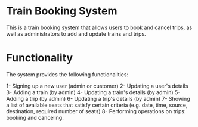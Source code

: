 # Train Booking System
This is a train booking system that allows users to book and cancel trips, as well as administrators to add and update trains and trips.

# Functionality
The system provides the following functionalities:

  1- Signing up a new user (admin or customer)
  2- Updating a user's details
  3- Adding a train (by admin)
  4- Updating a train's details (by admin)
  5- Adding a trip (by admin)
  6- Updating a trip's details (by admin)
  7- Showing a list of available seats that satisfy certain criteria (e.g. date, time, source, destination, required number of seats)
  8- Performing operations on trips: booking and canceling.
